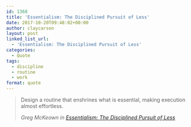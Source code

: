 ```yaml
---
id: 1368
title: 'Essentialism: The Disciplined Pursuit of Less'
date: 2017-10-20T09:48:02+00:00
author: claycarson
layout: post
linked_list_url:
  - 'Essentialism: The Disciplined Pursuit of Less'
categories: 
  - Quote
tags:
  - discipline
  - routine
  - work
format: quote
---
```

> Design a routine that enshrines what is essential, making execution almost effortless.
> 
> <cite>Greg McKeown in <a href="https://www.amazon.com/dp/0804137382/">Essentialism: The Disciplined Pursuit of Less</a></cite><!--more-->